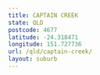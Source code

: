 ```yaml
---
title: CAPTAIN CREEK
state: QLD
postcode: 4677
latitude: -24.318471
longitude: 151.727736
url: /qld/captain-creek/
layout: suburb
---
```

